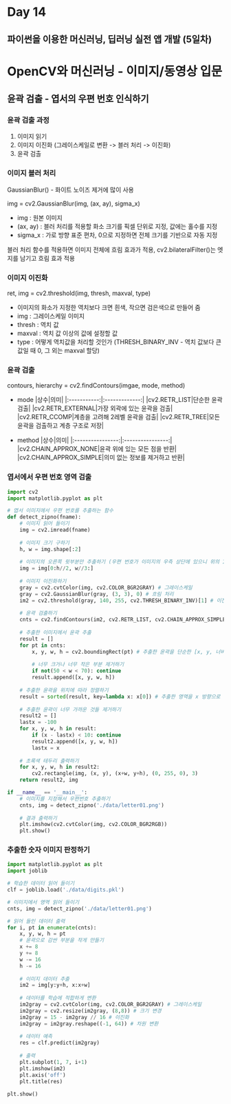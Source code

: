 # Day 14
## 파이썬을 이용한 머신러닝, 딥러닝 실전 앱 개발 (5일차)
# OpenCV와 머신러닝 - 이미지/동영상 입문
## 윤곽 검출 - 엽서의 우편 번호 인식하기
### 윤곽 검출 과정
1. 이미지 읽기
2. 이미지 이진화 (그레이스케일로 변환 -> 블러 처리 -> 이진화)
3. 윤곽 검출

### 이미지 블러 처리
GaussianBlur() - 화이트 노이즈 제거에 많이 사용

img = cv2.GaussianBlur(img, (ax, ay), sigma_x)
- img : 원본 이미지
- (ax, ay) : 블러 처리를 적용할 화소 크기를 픽셀 단위로 지정, 값에는 홀수를 지정
- sigma_x : 가로 방향 표준 편차, 0으로 지정하면 전체 크기를 기반으로 자동 지정

블러 처리 함수를 적용하면 이미지 전체에 흐림 효과가 적용, cv2.bilateralFilter()는 엣지를 남기고 흐림 효과 적용

### 이미지 이진화
ret, img = cv2.threshold(img, thresh, maxval, type)
- 이미지의 화소가 지정한 역치보다 크면 흰색, 작으면 검은색으로 만들어 줌
- img : 그레이스케일 이미지
- thresh : 역치 값
- maxval : 역치 값 이상의 값에 설정할 값
- type : 어떻게 역치값을 처리할 것인가 (THRESH_BINARY_INV - 역치 값보다 큰 값일 때 0, 그 외는 maxval 할당)

### 윤곽 검출
contours, hierarchy = cv2.findContours(imgae, mode, method)

- mode
|상수|의미|
|:-----------:|:-------------:|
|cv2.RETR_LIST|단순한 윤곽 검출|
|cv2.RETR_EXTERNAL|가장 외곽에 있는 윤곽을 검출|
|cv2.RETR_CCOMP|계층을 고려해 2레벨 윤곽을 검출|
|cv2.RETR_TREE|모든 윤곽을 검출하고 계층 구조로 저장|

- method
|상수|의미|
|:----------------:|:----------------:|
|cv2.CHAIN_APPROX_NONE|윤곽 위에 있는 모든 점을 반환|
|cv2.CHAIN_APPROX_SIMPLE|의미 없는 정보를 제거하고 반환|
### 엽서에서 우편 번호 영역 검출
```python
import cv2
import matplotlib.pyplot as plt

# 엽서 이미지에서 우편 번호를 추출하는 함수
def detect_zipno(fname):
    # 이미지 읽어 들이기
    img = cv2.imread(fname)
    
    # 이미지 크기 구하기
    h, w = img.shape[:2]
    
    # 이미지의 오른쪽 윗부분만 추출하기 (우편 번호가 이미지의 우측 상단에 있으니 위의 1/2부분과 오른쪽의 2/3부분만 추출)
    img = img[0:h//2, w//3:]
    
    # 이미지 이진화하기
    gray = cv2.cvtColor(img, cv2.COLOR_BGR2GRAY) # 그레이스케일
    gray = cv2.GaussianBlur(gray, (3, 3), 0) # 흐림 처리
    im2 = cv2.threshold(gray, 140, 255, cv2.THRESH_BINARY_INV)[1] # 이진화
    
    # 윤곽 검출하기
    cnts = cv2.findContours(im2, cv2.RETR_LIST, cv2.CHAIN_APPROX_SIMPLE)[0]
    
    # 추출한 이미지에서 윤곽 추출
    result = []
    for pt in cnts:
        x, y, w, h = cv2.boundingRect(pt) # 추출한 윤곽을 단순한 [x, y, 너비, 높이] 형태의 리스트로 변환
        
        # 너무 크거나 너무 작은 부분 제거하기
        if not(50 < w < 70): continue
        result.append([x, y, w, h])
    
    # 추출한 윤곽을 위치에 따라 정렬하기
    result = sorted(result, key=lambda x: x[0]) # 추출한 영역을 x 방향으로 정렬 (왼쪽부터 차례대로 영역을 추출하기 위함)
    
    # 추출한 윤곽이 너무 가까운 것들 제거하기
    result2 = []
    lastx = -100
    for x, y, w, h in result:
        if (x - lastx) < 10: continue
        result2.append([x, y, w, h])
        lastx = x
        
    # 초록색 테두리 출력하기
    for x, y, w, h in result2:
        cv2.rectangle(img, (x, y), (x+w, y+h), (0, 255, 0), 3)
    return result2, img

if __name__ == '__main__':
    # 이미지를 지정해서 우편번호 추출하기
    cnts, img = detect_zipno('./data/letter01.png')
    
    # 결과 출력하기
    plt.imshow(cv2.cvtColor(img, cv2.COLOR_BGR2RGB))
    plt.show()
```

### 추출한 숫자 이미지 판정하기
```python
import matplotlib.pyplot as plt
import joblib

# 학습한 데이터 읽어 들이기
clf = joblib.load('./data/digits.pkl')

# 이미지에서 영역 읽어 들이기
cnts, img = detect_zipno('./data/letter01.png')

# 읽어 들인 데이터 출력
for i, pt in enumerate(cnts):
    x, y, w, h = pt
    # 윤곽으로 감싼 부분을 작게 만들기
    x += 8
    y += 8
    w -= 16
    h -= 16
    
    # 이미지 데이터 추출
    im2 = img[y:y+h, x:x+w]
    
    # 데이터를 학습에 적합하게 변환
    im2gray = cv2.cvtColor(img, cv2.COLOR_BGR2GRAY) # 그레이스케일
    im2gray = cv2.resize(im2gray, (8,8)) # 크기 변경
    im2gray = 15 - im2gray // 16 # 이진화
    im2gray = im2gray.reshape((-1, 64)) # 차원 변환
    
    # 데이터 예측
    res = clf.predict(im2gray)
    
    # 출력
    plt.subplot(1, 7, i+1)
    plt.imshow(im2)
    plt.axis('off')
    plt.title(res)
    
plt.show()
```